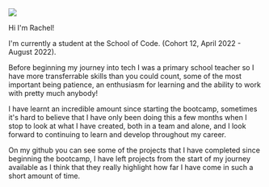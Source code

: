 <img src="https://www.codewars.com/users/rachelalk/badges/small" />

Hi I'm Rachel!

I'm currently a student at the School of Code. (Cohort 12, April 2022 - August 2022).

Before beginning my journey into tech I was a primary school teacher so I have more transferrable skills than you could count, some of the most important being patience, an enthusiasm for learning and the ability to work with pretty much anybody!

I have learnt an incredible amount since starting the bootcamp, sometimes it's hard to believe that I have only been doing this a few months when I stop to look at what I have created, both in a team and alone, and I look forward to continuing to learn and develop throughout my career.

On my github you can see some of the projects that I have completed since beginning the bootcamp, I have left projects from the start of my journey available as I think that they really highlight how far I have come in such a short amount of time.






